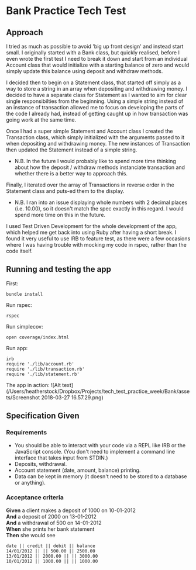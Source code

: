 # Bank Practice Tech Test

## Approach

I tried as much as possible to avoid 'big up front design' and instead start small. I originally started with a Bank class, but quickly realised, before I even wrote the first test I need to break it down and start from an individual Account class that would initialize with a starting balance of zero and would simply update this balance using deposit and withdraw methods. 

I decided then to begin on a Statement class, that started off simply as a way to store a string in an array when depositing and withdrawing money. I decided to have a separate class for Statement as I wanted to aim for clear single responsibilties from the beginning. Using a simple string instead of an instance of transaction allowed me to focus on developing the parts of the code I already had, instead of getting caught up in how transaction was going work at the same time. 

Once I had a super simple Statement and Account class I created the Transaction class, which simply initialized with the arguments passed to it when depositing and withdrawing money. The new instances of Transaction then updated the Statement instead of a simple string. 

* N.B. In the future I would probably like to spend more time thinking about how the deposit / withdraw methods instanciate transaction and whether there is a better way to approach this. 

Finally, I iterated over the array of Transactions in reverse order in the Statement class and puts-ed them to the display. 

* N.B. I ran into an issue displaying whole numbers with 2 decimal places (i.e. 10.00), so it doesn't match the spec exactly in this regard. I would spend more time on this in the future. 

I used Test Driven Development for the whole development of the app, which helped me get back into using Ruby after having a short break. I found it very useful to use IRB to feature test, as there were a few occasions where I was having trouble with mocking my code in rspec, rather than the code itself. 

## Running and testing the app 

First:
```
bundle install 
```
Run rspec:
```
rspec
```
Run simplecov:
```
open coverage/index.html
```
Run app:
``` 
irb
require './lib/account.rb'
require './lib/transaction.rb'
require './lib/statement.rb'
```
The app in action:
![Alt text](/Users/heatherstock/Dropbox/Projects/tech_test_practice_week/Bank/assets/Screenshot 2018-03-27 16.57.29.png)

## Specification Given 

### Requirements

* You should be able to interact with your code via a REPL like IRB or the JavaScript console.  (You don't need to implement a command line interface that takes input from STDIN.)
* Deposits, withdrawal.
* Account statement (date, amount, balance) printing.
* Data can be kept in memory (it doesn't need to be stored to a database or anything).

### Acceptance criteria

**Given** a client makes a deposit of 1000 on 10-01-2012  
**And** a deposit of 2000 on 13-01-2012  
**And** a withdrawal of 500 on 14-01-2012  
**When** she prints her bank statement  
**Then** she would see

```
date || credit || debit || balance
14/01/2012 || || 500.00 || 2500.00
13/01/2012 || 2000.00 || || 3000.00
10/01/2012 || 1000.00 || || 1000.00
```
